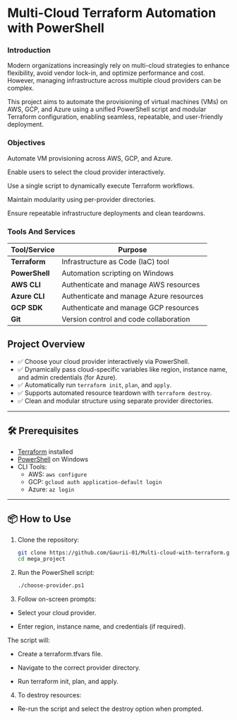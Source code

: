 # Multi-Cloud Terraform Automation with PowerShell

### Introduction
Modern organizations increasingly rely on multi-cloud strategies to enhance flexibility, avoid vendor lock-in, and optimize performance and cost. However, managing infrastructure across multiple cloud providers can be complex.

This project aims to automate the provisioning of virtual machines (VMs) on AWS, GCP, and Azure using a unified PowerShell script and modular Terraform configuration, enabling seamless, repeatable, and user-friendly deployment.

### Objectives
Automate VM provisioning across AWS, GCP, and Azure.

Enable users to select the cloud provider interactively.

Use a single script to dynamically execute Terraform workflows.

Maintain modularity using per-provider directories.

Ensure repeatable infrastructure deployments and clean teardowns.


### Tools And Services

| Tool/Service   | Purpose                                 |
| -------------- | --------------------------------------- |
| **Terraform**  | Infrastructure as Code (IaC) tool       |
| **PowerShell** | Automation scripting on Windows         |
| **AWS CLI**    | Authenticate and manage AWS resources   |
| **Azure CLI**  | Authenticate and manage Azure resources |
| **GCP SDK**    | Authenticate and manage GCP resources   |
| **Git**        | Version control and code collaboration  |


## Project Overview

- ✅ Choose your cloud provider interactively via PowerShell.
- ✅ Dynamically pass cloud-specific variables like region, instance name, and admin credentials (for Azure).
- ✅ Automatically run `terraform init`, `plan`, and `apply`.
- ✅ Supports automated resource teardown with `terraform destroy`.
- ✅ Clean and modular structure using separate provider directories.

---

## 🛠️ Prerequisites

- [Terraform](https://developer.hashicorp.com/terraform/downloads) installed
- [PowerShell](https://learn.microsoft.com/en-us/powershell/scripting/install/installing-powershell) on Windows
- CLI Tools:
  - AWS: `aws configure`
  - GCP: `gcloud auth application-default login`
  - Azure: `az login`

---

## 📦 How to Use

1. Clone the repository:

   ```bash
   git clone https://github.com/Gaurii-01/Multi-cloud-with-terraform.git
   cd mega_project

2. Run the PowerShell script:
   ```bash
   ./choose-provider.ps1

3. Follow on-screen prompts:

- Select your cloud provider.

- Enter region, instance name, and credentials (if required).

The script will:

- Create a terraform.tfvars file.

- Navigate to the correct provider directory.

- Run terraform init, plan, and apply.

4. To destroy resources:

- Re-run the script and select the destroy option when prompted.

